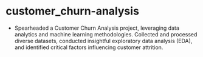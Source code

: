 # customer_churn-analysis
- Spearheaded a Customer Churn Analysis project, leveraging data analytics and machine learning methodologies. Collected and processed diverse datasets, conducted insightful exploratory data analysis (EDA), and identified critical factors influencing customer attrition.  
